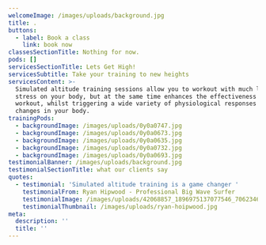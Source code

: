 ```yaml
---
welcomeImage: /images/uploads/background.jpg
title: .
buttons:
  - label: Book a class
    link: book now
classesSectionTitle: Nothing for now.
pods: []
servicesSectionTitle: Lets Get High!
servicesSubtitle: Take your training to new heights
servicesContent: >-
  Simulated altitude training sessions allow you to workout with much less
  stress on your body, but at the same time enhances the effectiveness of any
  workout, whilst triggering a wide variety of physiological responses and
  changes in your body.
trainingPods:
  - backgroundImage: /images/uploads/0y0a0747.jpg
  - backgroundImage: /images/uploads/0y0a0673.jpg
  - backgroundImage: /images/uploads/0y0a0635.jpg
  - backgroundImage: /images/uploads/0y0a0732.jpg
  - backgroundImage: /images/uploads/0y0a0693.jpg
testimonialBanner: /images/uploads/background.jpg
testimonialSectionTitle: what our clients say
quotes:
  - testimonial: 'Simulated altitude training is a game changer '
    testimonialFrom: Ryan Hipwood - Professional Big Wave Surfer
    testimonialImage: /images/uploads/42068857_1896975137077546_7062346198056697856_n.jpg
    testimonialThumbnail: /images/uploads/ryan-hoipwood.jpg
meta:
  description: ''
  title: ''
---
```


